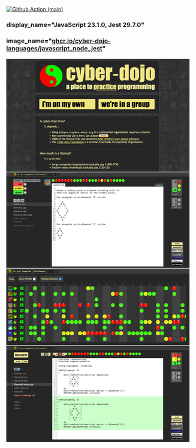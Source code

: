 [![Github Action (main)](https://github.com/cyber-dojo-start-points/javascript-jest/actions/workflows/main.yml/badge.svg)](https://github.com/cyber-dojo-start-points/javascript-jest/actions)


### display_name="JavaScript 23.1.0, Jest 29.7.0"
### image_name="[ghcr.io/cyber-dojo-languages/javascript_node_jest](https://hub.docker.com/repository/docker/cyberdojofoundation/javascript_node_jest)"

![cyber-dojo.org home page](https://github.com/cyber-dojo/cyber-dojo/blob/master/shared/home_page_snapshot.png)
